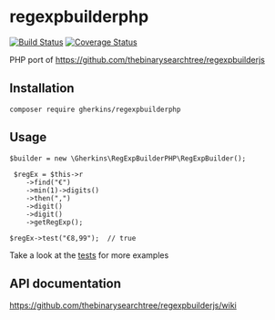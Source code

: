 # regexpbuilderphp


[![Build Status](https://api.travis-ci.org/gherkins/regexpbuilderphp.svg)](https://travis-ci.org/gherkins/regexpbuilderphp)
[![Coverage Status](https://coveralls.io/repos/gherkins/regexpbuilderphp/badge.svg?branch=master)](https://coveralls.io/r/gherkins/regexpbuilderphp?branch=master)

PHP port of https://github.com/thebinarysearchtree/regexpbuilderjs


Installation
----

`composer require gherkins/regexpbuilderphp`


Usage
----

    $builder = new \Gherkins\RegExpBuilderPHP\RegExpBuilder();

     $regEx = $this->r
        ->find("€")
        ->min(1)->digits()
        ->then(",")
        ->digit()
        ->digit()
        ->getRegExp();

    $regEx->test("€8,99");  // true
        
Take a look at the [tests](tests/RegExpBuilderTest.php) for more examples
    

API documentation
---

https://github.com/thebinarysearchtree/regexpbuilderjs/wiki
